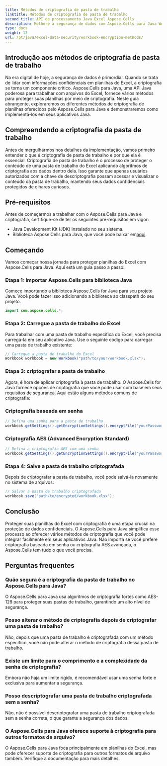 ```yaml
---
title: Métodos de criptografia de pasta de trabalho
linktitle: Métodos de criptografia de pasta de trabalho
second_title: API de processamento Java Excel Aspose.Cells
description: Melhore a segurança de dados com Aspose.Cells para Java Workbook Encryption. Aprenda a criptografar planilhas do Excel passo a passo.
type: docs
weight: 12
url: /pt/java/excel-data-security/workbook-encryption-methods/
---
```


## Introdução aos métodos de criptografia de pasta de trabalho

Na era digital de hoje, a segurança de dados é primordial. Quando se trata de lidar com informações confidenciais em planilhas do Excel, a criptografia se torna um componente crítico. Aspose.Cells para Java, uma API Java poderosa para trabalhar com arquivos do Excel, fornece vários métodos para proteger suas planilhas por meio de criptografia. Neste guia abrangente, exploraremos os diferentes métodos de criptografia de planilhas oferecidos pelo Aspose.Cells para Java e demonstraremos como implementá-los em seus aplicativos Java.

## Compreendendo a criptografia da pasta de trabalho

Antes de mergulharmos nos detalhes da implementação, vamos primeiro entender o que é criptografia de pasta de trabalho e por que ela é essencial. Criptografia de pasta de trabalho é o processo de proteger o conteúdo de uma pasta de trabalho do Excel aplicando algoritmos de criptografia aos dados dentro dela. Isso garante que apenas usuários autorizados com a chave de descriptografia possam acessar e visualizar o conteúdo da pasta de trabalho, mantendo seus dados confidenciais protegidos de olhares curiosos.

## Pré-requisitos

Antes de começarmos a trabalhar com o Aspose.Cells para Java e criptografia, certifique-se de ter os seguintes pré-requisitos em vigor:

- Java Development Kit (JDK) instalado no seu sistema.
-  Biblioteca Aspose.Cells para Java, que você pode baixar em[aqui](https://releases.aspose.com/cells/java/).

## Começando

Vamos começar nossa jornada para proteger planilhas do Excel com Aspose.Cells para Java. Aqui está um guia passo a passo:

### Etapa 1: Importar Aspose.Cells para biblioteca Java

Comece importando a biblioteca Aspose.Cells for Java para seu projeto Java. Você pode fazer isso adicionando a biblioteca ao classpath do seu projeto.

```java
import com.aspose.cells.*;
```

### Etapa 2: Carregue a pasta de trabalho do Excel

Para trabalhar com uma pasta de trabalho específica do Excel, você precisa carregá-la em seu aplicativo Java. Use o seguinte código para carregar uma pasta de trabalho existente:

```java
// Carregue a pasta de trabalho do Excel
Workbook workbook = new Workbook("path/to/your/workbook.xlsx");
```

### Etapa 3: criptografar a pasta de trabalho

Agora, é hora de aplicar criptografia à pasta de trabalho. O Aspose.Cells for Java fornece opções de criptografia que você pode usar com base em seus requisitos de segurança. Aqui estão alguns métodos comuns de criptografia:

### Criptografia baseada em senha

```java
// Defina uma senha para a pasta de trabalho
workbook.getSettings().getEncryptionSettings().encryptFile("yourPassword", EncryptionType.XOR);
```

### Criptografia AES (Advanced Encryption Standard)

```java
// Defina a criptografia AES com uma senha
workbook.getSettings().getEncryptionSettings().encryptFile("yourPassword", EncryptionType.AES_128);
```

### Etapa 4: Salve a pasta de trabalho criptografada

Depois de criptografar a pasta de trabalho, você pode salvá-la novamente no sistema de arquivos:

```java
// Salvar a pasta de trabalho criptografada
workbook.save("path/to/encrypted/workbook.xlsx");
```

## Conclusão

Proteger suas planilhas do Excel com criptografia é uma etapa crucial na proteção de dados confidenciais. O Aspose.Cells para Java simplifica esse processo ao oferecer vários métodos de criptografia que você pode integrar facilmente em seus aplicativos Java. Não importa se você prefere criptografia baseada em senha ou criptografia AES avançada, o Aspose.Cells tem tudo o que você precisa.

## Perguntas frequentes

### Quão segura é a criptografia da pasta de trabalho no Aspose.Cells para Java?

O Aspose.Cells para Java usa algoritmos de criptografia fortes como AES-128 para proteger suas pastas de trabalho, garantindo um alto nível de segurança.

### Posso alterar o método de criptografia depois de criptografar uma pasta de trabalho?

Não, depois que uma pasta de trabalho é criptografada com um método específico, você não pode alterar o método de criptografia dessa pasta de trabalho.

### Existe um limite para o comprimento e a complexidade da senha de criptografia?

Embora não haja um limite rígido, é recomendável usar uma senha forte e exclusiva para aumentar a segurança.

### Posso descriptografar uma pasta de trabalho criptografada sem a senha?

Não, não é possível descriptografar uma pasta de trabalho criptografada sem a senha correta, o que garante a segurança dos dados.

### O Aspose.Cells para Java oferece suporte à criptografia para outros formatos de arquivo?

O Aspose.Cells para Java foca principalmente em planilhas do Excel, mas pode oferecer suporte de criptografia para outros formatos de arquivo também. Verifique a documentação para mais detalhes.